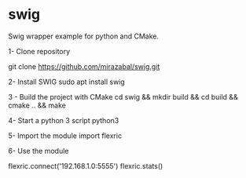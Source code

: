 # swig
Swig wrapper example for python and CMake.

1- Clone repository

git clone https://github.com/mirazabal/swig.git

2- Install SWIG
sudo apt install swig

3 - Build the project with CMake 
cd swig && mkdir build && cd build && cmake .. && make

4- Start a python 3 script
python3

5- Import the module
import flexric

6- Use the module

flexric.connect('192.168.1.0:5555')
flexric.stats()

